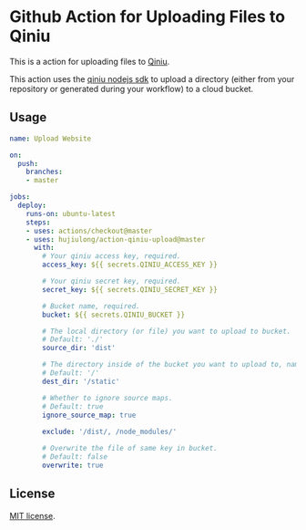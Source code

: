 # Github Action for Uploading Files to Qiniu

This is a action for uploading files to [Qiniu](https://qiniu.com).

This action uses the [qiniu nodejs sdk](https://github.com/qiniu/nodejs-sdk) to upload a directory (either from your repository or generated during your workflow) to a cloud bucket.


## Usage
```yaml
name: Upload Website

on:
  push:
    branches:
    - master

jobs:
  deploy:
    runs-on: ubuntu-latest
    steps:
    - uses: actions/checkout@master
    - uses: hujiulong/action-qiniu-upload@master
      with:
        # Your qiniu access key, required.
        access_key: ${{ secrets.QINIU_ACCESS_KEY }}

        # Your qiniu secret key, required.
        secret_key: ${{ secrets.QINIU_SECRET_KEY }}

        # Bucket name, required.
        bucket: ${{ secrets.QINIU_BUCKET }}

        # The local directory (or file) you want to upload to bucket.
        # Default: './'
        source_dir: 'dist'

        # The directory inside of the bucket you want to upload to, namely key prefix prepended to dest file key.
        # Default: '/'
        dest_dir: '/static'

        # Whether to ignore source maps.
        # Default: true
        ignore_source_map: true
        
        exclude: '/dist/, /node_modules/'

        # Overwrite the file of same key in bucket.
        # Default: false
        overwrite: true
```

## License

[MIT license](LICENSE).
